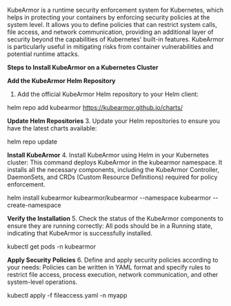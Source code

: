 KubeArmor is a runtime security enforcement system for Kubernetes, which helps in protecting your containers by enforcing security policies at the system level. It allows you to define policies that can restrict system calls, file access, and network communication, providing an additional layer of security beyond the capabilities of Kubernetes' built-in features. KubeArmor is particularly useful in mitigating risks from container vulnerabilities and potential runtime attacks.

**Steps to Install KubeArmor on a Kubernetes Cluster**

**Add the KubeArmor Helm Repository**
1. Add the official KubeArmor Helm repository to your Helm client:

helm repo add kubearmor https://kubearmor.github.io/charts/

**Update Helm Repositories**
3. Update your Helm repositories to ensure you have the latest charts available:

helm repo update

**Install KubeArmor**
4. Install KubeArmor using Helm in your Kubernetes cluster: This command deploys KubeArmor in the kubearmor namespace. It installs all the necessary components, including the KubeArmor Controller, DaemonSets, and CRDs (Custom Resource Definitions) required for policy enforcement.

helm install kubearmor kubearmor/kubearmor --namespace kubearmor --create-namespace

**Verify the Installation**
5. Check the status of the KubeArmor components to ensure they are running correctly: All pods should be in a Running state, indicating that KubeArmor is successfully installed.

kubectl get pods -n kubearmor

**Apply Security Policies**
6. Define and apply security policies according to your needs: Policies can be written in YAML format and specify rules to restrict file access, process execution, network communication, and other system-level operations.

kubectl apply -f fileaccess.yaml -n myapp
